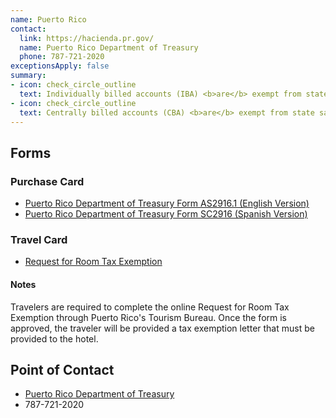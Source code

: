 ```yaml
---
name: Puerto Rico
contact:
  link: https://hacienda.pr.gov/
  name: Puerto Rico Department of Treasury
  phone: 787-721-2020
exceptionsApply: false
summary:
- icon: check_circle_outline
  text: Individually billed accounts (IBA) <b>are</b> exempt from state sales tax.
- icon: check_circle_outline
  text: Centrally billed accounts (CBA) <b>are</b> exempt from state sales tax.
---
```


## Forms

### Purchase Card

* [Puerto Rico Department of Treasury Form AS2916.1 (English Version)](https://hacienda.pr.gov/downloads/pdf/formularios/AS%202916.1.pdf)
* [Puerto Rico Department of Treasury Form SC2916 (Spanish Version)](http://www.hacienda.gobierno.pr/sites/default/files/documentos/sc_2916_2015_1.pdf)

### Travel Card

* [Request for Room Tax Exemption](https://roomtax.prtourism.com/exemption_reqs.php?lan)

#### Notes

Travelers are required to complete the online Request for Room Tax Exemption through Puerto Rico's Tourism Bureau. Once the form is approved, the traveler will be provided a tax exemption letter that must be provided to the hotel.

## Point of Contact
- [Puerto Rico Department of Treasury](https://hacienda.pr.gov/)
- 787-721-2020